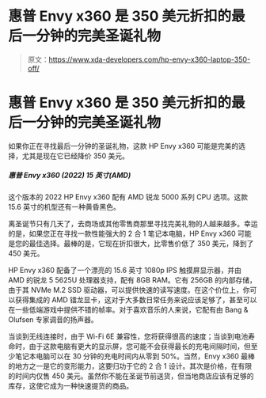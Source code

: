 # 惠普 Envy x360 是 350 美元折扣的最后一分钟的完美圣诞礼物

> 原文：<https://www.xda-developers.com/hp-envy-x360-laptop-350-off/>

# 惠普 Envy x360 是 350 美元折扣的最后一分钟的完美圣诞礼物

如果你正在寻找最后一分钟的圣诞礼物，这款 HP Envy x360 可能是完美的选择，尤其是现在它已经降价 350 美元。

##### 惠普 Envy x360 (2022) 15 英寸(AMD)

这个版本的 2022 HP Envy x360 配有 AMD 锐龙 5000 系列 CPU 选项。这款 15.6 英寸的机型还有一种黄昏黑色。

离圣诞节只有几天了，去商场或其他零售商那里寻找完美礼物的人越来越多。幸运的是，如果您正在寻找一款性能强大的 2 合 1 笔记本电脑，HP Envy x360 可能是您的最佳选择。最棒的是，它现在折扣很大，比零售价低了 350 美元，降到了 450 美元。

HP Envy x360 配备了一个漂亮的 15.6 英寸 1080p IPS 触摸屏显示器，并由 AMD 的锐龙 5 5625U 处理器支持，配有 8GB RAM。它有 256GB 的内部存储，由于其 NVMe M.2 SSD 驱动器，可以提供快速的读写速度。在这个价位上，你可以获得集成的 AMD 镭龙显卡，这对于大多数日常任务来说应该足够了，甚至可以在一些低端游戏中提供不错的帧率。对于喜欢音乐的人来说，它配有由 Bang & Olufsen 专家调音的扬声器。

当谈到无线连接时，由于 Wi-Fi 6E 兼容性，您将获得很高的速度；当谈到电池寿命时，由于这款电脑有更大的显示屏，您可能不会获得最长的充电间隔时间，但至少笔记本电脑可以在 30 分钟的充电时间内从零到 50%。当然，Envy x360 最棒的地方之一是它的变形能力，这要归功于它的 2 合 1 设计。其次是价格，在有限的时间内仅售 450 美元。虽然你不能在圣诞节前送货，但当地商店应该有足够的库存，这使它成为一种快速提货的商品。